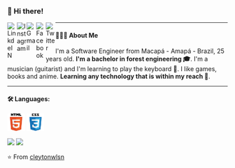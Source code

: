 ### 👋 Hi there! 
<a target="_blank" href="https://www.linkedin.com/in/cleytonwlsn/">
  <img align="left" alt="LinkdeIN" width="22px" src="https://cdn.jsdelivr.net/npm/simple-icons@v3/icons/linkedin.svg" />
</a>
<a target="_blank" href="https://www.instagram.com/cleytonwlsn/">
  <img align="left" alt="Instagram" width="22px" src="https://cdn.jsdelivr.net/npm/simple-icons@v3/icons/instagram.svg" />
</a>
<a target="_blank" href="mailto:cleytonwilsonlima@gmail.com">
  <img align="left" alt="Gmail" width="22px" src="https://cdn.jsdelivr.net/npm/simple-icons@v3/icons/gmail.svg" />
</a>
<a target="_blank" href="https://www.facebook.com/cley.wilson/">
  <img align="left" alt="Facebook" width="22px" src="https://cdn.jsdelivr.net/npm/simple-icons@v3/icons/facebook.svg" />
</a>
<a target="_blank" href="https://www.twitter.com/cleytonwlsn/">
  <img align="left" alt="Twitter" width="22px" src="https://cdn.jsdelivr.net/npm/simple-icons@v3/icons/twitter.svg" />
</a>

----
<h4> 👨🏻‍💻 About Me </h4>

I'm a Software Engineer from Macapá - Amapá - Brazil, 25 years old. **I'm a bachelor in forest engineering 🎓**.
I'm a musician (guitarist) and I'm learning to play the keyboard 🎸. I like games, books and anime.
**Learning any technology that is within my reach 🌱**. 

----
<h4> 🛠 Languages: </h4>

<code><img height="40" width="40" src="https://raw.githubusercontent.com/github/explore/80688e429a7d4ef2fca1e82350fe8e3517d3494d/topics/html/html.png"></code>
<code><img height="40" width="40" src="https://raw.githubusercontent.com/github/explore/80688e429a7d4ef2fca1e82350fe8e3517d3494d/topics/css/css.png"></code>

<img width="400px" src="https://github-readme-stats.vercel.app/api?username=cleytonwlsn&count_private=true&theme=gotham"> <img width="400px" src="https://github-readme-stats.vercel.app/api/top-langs/?username=cleytonwlsn&theme=gotham&layout=compact">


⭐️ From [cleytonwlsn](https://github.com/cleytonwlsn)
